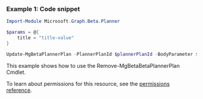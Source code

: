 ### Example 1: Code snippet

```powershellImport-Module Microsoft.Graph.Beta.Planner

$params = @{
	title = "title-value"
}

Update-MgBetaPlannerPlan -PlannerPlanId $plannerPlanId -BodyParameter $params
```
This example shows how to use the Remove-MgBetaBetaPlannerPlan Cmdlet.
To learn about permissions for this resource, see the [permissions reference](/graph/permissions-reference).

